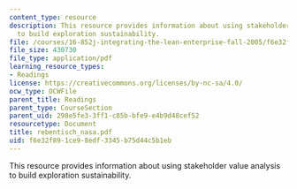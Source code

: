 ```yaml
---
content_type: resource
description: This resource provides information about using stakeholder value analysis
  to build exploration sustainability.
file: /courses/16-852j-integrating-the-lean-enterprise-fall-2005/f6e32f891ce98edf3345b75d44c5b1eb_rebentisch_nasa.pdf
file_size: 430730
file_type: application/pdf
learning_resource_types:
- Readings
license: https://creativecommons.org/licenses/by-nc-sa/4.0/
ocw_type: OCWFile
parent_title: Readings
parent_type: CourseSection
parent_uid: 298e5fe3-3ff1-c85b-bfe9-e4b9d48cef52
resourcetype: Document
title: rebentisch_nasa.pdf
uid: f6e32f89-1ce9-8edf-3345-b75d44c5b1eb
---
```

This resource provides information about using stakeholder value analysis to build exploration sustainability.